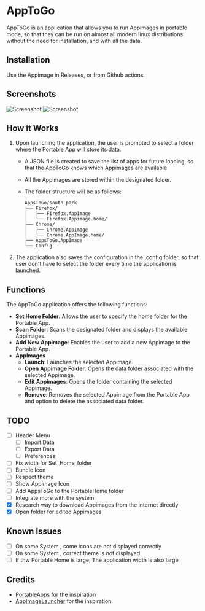# AppToGo

AppToGo is an application that allows you to run Appimages in portable mode, so that they can be run on almost all modern linux distributions without the need for installation, and with all the data.

## Installation

Use the Appimage in Releases, or from Github actions.

## Screenshots

![Screenshot](assets/screenshot/home_dark.png)
![Screenshot](assets/screenshot/download_dark.png)

## How it Works

1. Upon launching the application, the user is prompted to select a folder where the Portable App will store its data.
   - A JSON file is created to save the list of apps for future loading, so that the AppToGo knows which Appimages are available
   - All the Appimages are stored within the designated folder.
   - The folder structure will be as follows:

        ``` folder structure
        AppsToGo/south park
        ├── Firefox/
        │   ├── Firefox.AppImage
        │   └── Firefox.Appimage.home/
        ├── Chrome/
        │   ├── Chrome.AppImage
        │   └── Chrome.AppImage.home/
        ├── AppsToGo.AppImage
        └── Config
        ```

2. The application also saves the configuration in the .config folder, so that user don't have to select the folder every time the application is launched.

## Functions

The AppToGo application offers the following functions:

- **Set Home Folder**: Allows the user to specify the home folder for the Portable App.
- **Scan Folder**: Scans the designated folder and displays the available Appimages.
- **Add New Appimage**: Enables the user to add a new Appimage to the Portable App.
- **AppImages**
  - **Launch**: Launches the selected Appimage.
  - **Open Appimage Folder**: Opens the data folder associated with the selected Appimage.
  - **Edit Appimages**: Opens the folder containing the selected Appimage.
  - **Remove**: Removes the selected Appimage from the Portable App and option to delete the associated data folder.

## TODO

- [ ] Header Menu
  - [ ] Import Data
  - [ ] Export Data
  - [ ] Preferences
- [ ] Fix width for Set_Home_folder
- [ ] Bundle Icon
- [ ] Respect theme
- [ ] Show Appimage Icon
- [ ] Add AppsToGo to the PortableHome folder
- [ ] Integrate more with the system
- [x] Research way to download Appimages from the internet directly
- [x] Open folder for edited Appimages

## Known Issues

- [ ] On some System , some icons are not displayed correctly
- [ ] On some System , correct theme is not displayed
- [ ] If thw Portable Home is large, The application width is also large

## Credits

- [PortableApps](https://portableapps.com/) for the inspiration
- [AppImageLauncher](https://github.com/TheAssassin/AppImageLauncher) for the inspiration.
